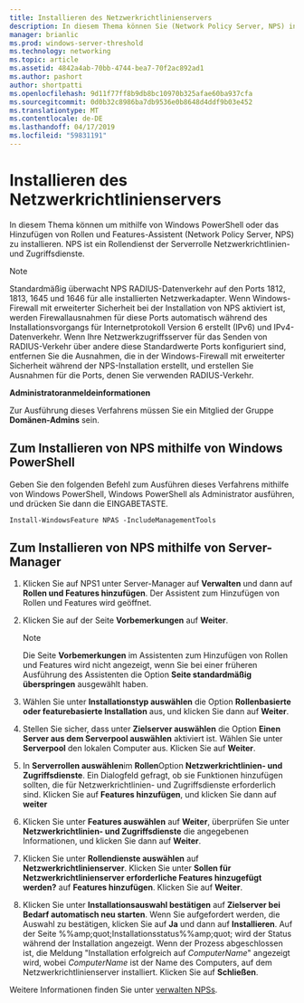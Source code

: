 ```yaml
---
title: Installieren des Netzwerkrichtlinienservers
description: In diesem Thema können Sie (Network Policy Server, NPS) installieren, indem Sie mithilfe von Windows PowerShell oder das Hinzufügen von Rollen und Features-Assistenten in Windows Server 2016
manager: brianlic
ms.prod: windows-server-threshold
ms.technology: networking
ms.topic: article
ms.assetid: 4842a4ab-70bb-4744-bea7-70f2ac892ad1
ms.author: pashort
author: shortpatti
ms.openlocfilehash: 9d11f77ff8b9db8bc10970b325afae60ba937cfa
ms.sourcegitcommit: 0d0b32c8986ba7db9536e0b8648d4ddf9b03e452
ms.translationtype: MT
ms.contentlocale: de-DE
ms.lasthandoff: 04/17/2019
ms.locfileid: "59831191"
---
```

# <a name="install-network-policy-server"></a>Installieren des Netzwerkrichtlinienservers

In diesem Thema können um mithilfe von Windows PowerShell oder das Hinzufügen von Rollen und Features-Assistent (Network Policy Server, NPS) zu installieren. NPS ist ein Rollendienst der Serverrolle Netzwerkrichtlinien- und Zugriffsdienste.

> [!NOTE]
> Standardmäßig überwacht NPS RADIUS-Datenverkehr auf den Ports 1812, 1813, 1645 und 1646 für alle installierten Netzwerkadapter. Wenn Windows-Firewall mit erweiterter Sicherheit bei der Installation von NPS aktiviert ist, werden Firewallausnahmen für diese Ports automatisch während des Installationsvorgangs für Internetprotokoll Version 6 erstellt \(IPv6\) und IPv4-Datenverkehr. Wenn Ihre Netzwerkzugriffsserver für das Senden von RADIUS-Verkehr über andere diese Standardwerte Ports konfiguriert sind, entfernen Sie die Ausnahmen, die in der Windows-Firewall mit erweiterter Sicherheit während der NPS-Installation erstellt, und erstellen Sie Ausnahmen für die Ports, denen Sie verwenden RADIUS-Verkehr.

**Administratoranmeldeinformationen**

Zur Ausführung dieses Verfahrens müssen Sie ein Mitglied der Gruppe **Domänen-Admins** sein.

## <a name="to-install-nps-by-using-windows-powershell"></a>Zum Installieren von NPS mithilfe von Windows PowerShell

Geben Sie den folgenden Befehl zum Ausführen dieses Verfahrens mithilfe von Windows PowerShell, Windows PowerShell als Administrator ausführen, und drücken Sie dann die EINGABETASTE.

`Install-WindowsFeature NPAS -IncludeManagementTools`

## <a name="to-install-nps-by-using-server-manager"></a>Zum Installieren von NPS mithilfe von Server-Manager

1.  Klicken Sie auf NPS1 unter Server-Manager auf **Verwalten** und dann auf **Rollen und Features hinzufügen**. Der Assistent zum Hinzufügen von Rollen und Features wird geöffnet.

2.  Klicken Sie auf der Seite **Vorbemerkungen** auf **Weiter**.

    > [!NOTE]
    > Die Seite **Vorbemerkungen** im Assistenten zum Hinzufügen von Rollen und Features wird nicht angezeigt, wenn Sie bei einer früheren Ausführung des Assistenten die Option **Seite standardmäßig überspringen** ausgewählt haben.

3.  Wählen Sie unter **Installationstyp auswählen** die Option **Rollenbasierte oder featurebasierte Installation** aus, und klicken Sie dann auf **Weiter**.

4.  Stellen Sie sicher, dass unter **Zielserver auswählen** die Option **Einen Server aus dem Serverpool auswählen** aktiviert ist. Wählen Sie unter **Serverpool** den lokalen Computer aus. Klicken Sie auf **Weiter**.

5.  In **Serverrollen auswählen**im **Rollen**Option **Netzwerkrichtlinien- und Zugriffsdienste**. Ein Dialogfeld gefragt, ob sie Funktionen hinzufügen sollten, die für Netzwerkrichtlinien- und Zugriffsdienste erforderlich sind. Klicken Sie auf **Features hinzufügen**, und klicken Sie dann auf **weiter**

6.  Klicken Sie unter **Features auswählen** auf **Weiter**, überprüfen Sie unter **Netzwerkrichtlinien- und Zugriffsdienste** die angegebenen Informationen, und klicken Sie dann auf **Weiter**.

7.  Klicken Sie unter **Rollendienste auswählen** auf **Netzwerkrichtlinienserver**.  Klicken Sie unter **Sollen für Netzwerkrichtlinienserver erforderliche Features hinzugefügt werden?** auf **Features hinzufügen**. Klicken Sie auf **Weiter**.

8.  Klicken Sie unter **Installationsauswahl bestätigen** auf **Zielserver bei Bedarf automatisch neu starten**. Wenn Sie aufgefordert werden, die Auswahl zu bestätigen, klicken Sie auf **Ja** und dann auf **Installieren**. Auf der Seite %%amp;quot;Installationsstatus%%amp;quot; wird der Status während der Installation angezeigt. Wenn der Prozess abgeschlossen ist, die Meldung "Installation erfolgreich auf *ComputerName*" angezeigt wird, wobei *ComputerName* ist der Name des Computers, auf dem Netzwerkrichtlinienserver installiert. Klicken Sie auf **Schließen**.

Weitere Informationen finden Sie unter [verwalten NPSs](nps-manage-servers.md).